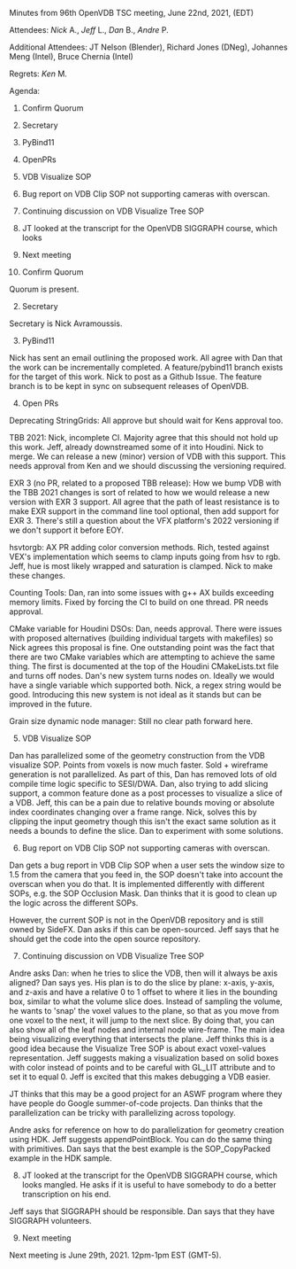 Minutes from 96th OpenVDB TSC meeting, June 22nd, 2021, (EDT)

Attendees: *Nick* A., *Jeff* L., *Dan* B., *Andre* P.

Additional Attendees: JT Nelson (Blender), Richard Jones (DNeg),
Johannes Meng (Intel), Bruce Chernia (Intel)

Regrets: *Ken* M.

Agenda:

1) Confirm Quorum
2) Secretary
3) PyBind11
4) OpenPRs
5) VDB Visualize SOP
6) Bug report on VDB Clip SOP not supporting cameras with overscan.
7) Continuing discussion on VDB Visualize Tree SOP
8) JT looked at the transcript for the OpenVDB SIGGRAPH course, which looks
9) Next meeting


1) Confirm Quorum

Quorum is present.

2) Secretary

Secretary is Nick Avramoussis.

3) PyBind11

Nick has sent an email outlining the proposed work. All agree with Dan that the
work can be incrementally completed. A feature/pybind11 branch exists for the
target of this work. Nick to post as a Github Issue. The feature branch is to
be kept in sync on subsequent releases of OpenVDB.

4) Open PRs

Deprecating StringGrids: All approve but should wait for Kens approval too.

TBB 2021: Nick, incomplete CI. Majority agree that this should not hold up this
work. Jeff, already downstreamed some of it into Houdini. Nick to merge. We
can release a new (minor) version of VDB with this support. This needs approval
from Ken and we should discussing the versioning required.

EXR 3 (no PR, related to a proposed TBB release): How we bump VDB with the TBB
2021 changes is sort of related to how we would release a new version with
EXR 3 support. All agree that the path of least resistance is to make EXR
support in the command line tool optional, then add support for EXR 3. There's
still a question about the VFX platform's 2022 versioning if we don't support
it before EOY.

hsvtorgb: AX PR adding color conversion methods. Rich, tested against VEX's
implementation which seems to clamp inputs going from hsv to rgb. Jeff, hue is
most likely wrapped and saturation is clamped. Nick to make these changes.

Counting Tools: Dan, ran into some issues with g++ AX builds exceeding memory
limits. Fixed by forcing the CI to build on one thread. PR needs approval.

CMake variable for Houdini DSOs: Dan, needs approval. There were issues with
proposed alternatives (building individual targets with makefiles) so Nick
agrees this proposal is fine. One outstanding point was the fact that there
are two CMake variables which are attempting to achieve the same thing. The
first is documented at the top of the Houdini CMakeLists.txt file and turns
off nodes. Dan's new system turns nodes on. Ideally we would have a single
variable which supported both. Nick, a regex string would be good.
Introducing this new system is not ideal as it stands but can be improved
in the future.

Grain size dynamic node manager: Still no clear path forward here.

5) VDB Visualize SOP

Dan has parallelized some of the geometry construction from the VDB visualize
SOP. Points from voxels is now much faster. Sold + wireframe generation is not
parallelized. As part of this, Dan has removed lots of old compile time logic
specific to SESI/DWA. Dan, also trying to add slicing support, a common feature
done as a post processes to visualize a slice of a VDB. Jeff, this can be a
pain due to relative bounds moving or absolute index coordinates changing over
a frame range. Nick, solves this by clipping the input geometry though this
isn't the exact same solution as it needs a bounds to define the slice. Dan to
experiment with some solutions.

6) Bug report on VDB Clip SOP not supporting cameras with overscan.

Dan gets a bug report in VDB Clip SOP when a user sets the window size to 1.5
from the camera that you feed in, the SOP doesn't take into account the
overscan when you do that. It is implemented differently with different SOPs,
e.g. the SOP Occlusion Mask. Dan thinks that it is good to clean up the logic
across the different SOPs.

However, the current SOP is not in the OpenVDB repository and is still owned
by SideFX. Dan asks if this can be open-sourced. Jeff says that he should get
the code into the open source repository.

7) Continuing discussion on VDB Visualize Tree SOP

Andre asks Dan: when he tries to slice the VDB, then will it always be axis
aligned? Dan says yes. His plan is to do the slice by plane: x-axis, y-axis,
and z-axis and have a relative 0 to 1 offset to where it lies in the bounding
box, similar to what the volume slice does. Instead of sampling the volume, he
wants to 'snap' the voxel values to the plane, so that as you move from one
voxel to the next, it will jump to the next slice. By doing that, you can also
show all of the leaf nodes and internal node wire-frame. The main idea being
visualizing everything that intersects the plane. Jeff thinks this is a good
idea because the Visualize Tree SOP is about exact voxel-values representation.
Jeff suggests making a visualization based on solid boxes with color instead of
points and to be careful with GL_LIT attribute and to set it to equal 0. Jeff
is excited that this makes debugging a VDB easier.

JT thinks that this may be a good project for an ASWF program where they have
people do Google summer-of-code projects. Dan thinks that the parallelization
can be tricky with parallelizing across topology.

Andre asks for reference on how to do parallelization for geometry creation
using HDK. Jeff suggests appendPointBlock. You can do the same thing with
primitives. Dan says that the best example is the SOP_CopyPacked example in
the HDK sample.

8) JT looked at the transcript for the OpenVDB SIGGRAPH course, which looks
mangled. He asks if it is useful to have somebody to do a better transcription
on his end.

Jeff says that SIGGRAPH should be responsible. Dan says that they have SIGGRAPH
volunteers.

9) Next meeting

Next meeting is June 29th, 2021. 12pm-1pm EST (GMT-5).

